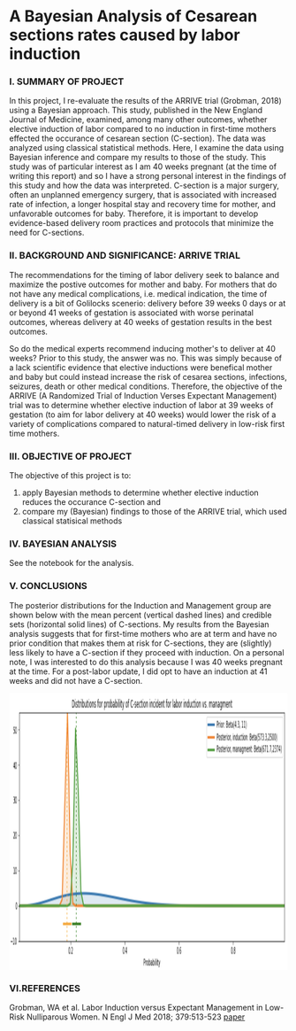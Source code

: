 # A Bayesian Analysis of Cesarean sections rates caused by labor induction

### I. SUMMARY OF PROJECT
In this project, I re-evaluate the results of the ARRIVE trial (Grobman, 2018) using a Bayesian approach. This study, published in the New England Journal of Medicine, examined, among many other outcomes, whether elective induction of labor compared to no induction in first-time mothers effected the occurance of cesarean section (C-section). The data was analyzed using classical statistical methods. Here, I examine the data using Bayesian inference and compare my results to those of the study. This study was of particular interest as I am 40 weeks pregnant (at the time of writing this report) and so I have a strong personal interest in the findings of this study and how the data was interpreted. C-section is a major surgery, often an unplanned emergency surgery, that is associated with increased rate of infection, a longer hospital stay and recovery time for mother, and unfavorable outcomes for baby. Therefore, it is important to develop evidence-based delivery room practices and protocols that minimize the need for C-sections. 

### II. BACKGROUND AND SIGNIFICANCE: ARRIVE TRIAL
The recommendations for the timing of labor delivery seek to balance and maximize the postive outcomes for mother and baby. For mothers that do not have any medical complications, i.e. medical indication, the time of delivery is a bit of Golilocks scenerio: delivery before 39 weeks 0 days or at or beyond 41 weeks of gestation is associated with worse perinatal outcomes, whereas delivery at 40 weeks of gestation results in the best outcomes. 

So do the medical experts recommend inducing mother's to deliver at 40 weeks? Prior to this study, the answer was no. This was simply because of a lack scientific evidence that elective inductions were benefical mother and baby but could instead increase the risk of cesarea sections, infections, seizures, death or other medical conditions. Therefore, the objective of the ARRIVE (A Randomized Trial of Induction Verses Expectant Management) trial was to determine whether elective induction of labor at 39 weeks of gestation (to aim for labor delivery at 40 weeks) would lower the risk of a variety of complications compared to natural-timed delivery in low-risk first time mothers.

### III. OBJECTIVE OF PROJECT
The objective of this project is to:
  1. apply Bayesian methods to determine whether elective induction reduces the occurance C-section and
  2. compare my (Bayesian) findings to those of the ARRIVE trial, which used classical statisical methods

### IV. BAYESIAN ANALYSIS
See the notebook for the analysis.

### V. CONCLUSIONS 
The posterior distributions for the Induction and Management group are shown below with the mean percent (vertical dashed lines) and credible sets (horizontal solid lines) of C-sections. My results from the Bayesian analysis suggests that for first-time mothers who are at term and have no prior condition that makes them at risk for C-sections, they are (slightly) less likely to have a C-section if they proceed with induction. On a personal note, I was interested to do this analysis because I was 40 weeks pregnant at the time. For a post-labor update, I did opt to have an induction at 41 weeks and did not have a C-section.

<img align="center" height="500" src="https://github.com/katannyak/Bayesian_Analysis_C-section_Rates/blob/master/img/posterior3.png">

### VI.REFERENCES
Grobman, WA et al. Labor Induction versus Expectant Management in Low-Risk Nulliparous Women. N Engl J Med 2018; 379:513-523 [paper](https://www.nejm.org/doi/full/10.1056/NEJMoa1800566)
